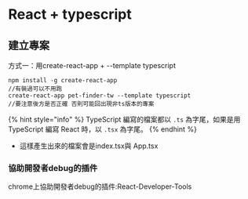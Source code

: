 # React + typescript

## 建立專案

方式一：用create-react-app + --template typescript

```
npm install -g create-react-app 
//有裝過可以不用跑
create-react-app pet-finder-tw --template typescript
//要注意後方是否正確 否則可能回出現非ts版本的專案

```

{% hint style="info" %}
TypeScript 編寫的檔案都以 `.ts` 為字尾，如果是用 TypeScript 編寫 React 時，以 `.tsx` 為字尾。
{% endhint %}

* 這樣產生出來的檔案會是index.tsx與 App.tsx



### 協助開發者debug的插件

chrome上協助開發者debug的插件:React-Developer-Tools
